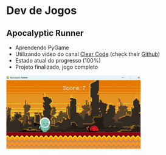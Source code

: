 # Dev de Jogos

## Apocalyptic Runner

- Aprendendo PyGame
- Utilizando vídeo do canal [Clear Code](https://www.youtube.com/watch?v=AY9MnQ4x3zk&t=7631s) (check their [Github](https://github.com/clear-code-projects/UltimatePygameIntro))
- Estado atual do progresso (100%)
- Projeto finalizado, jogo completo

<img src="progress/gif_game.gif" alt="Actual Progress State" style="width:70%;">
